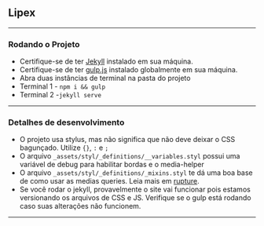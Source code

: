 ## Lipex

---

### Rodando o Projeto

+ Certifique-se de ter [Jekyll](https://jekyllrb.com/) instalado em sua máquina.
+ Certifique-se de ter [gulp.js](https://gulpjs.com/) instalado globalmente em sua máquina.
+ Abra duas instâncias de terminal na pasta do projeto
+ Terminal 1 - `npm i && gulp`
+ Terminal 2 -`jekyll serve`

---

### Detalhes de desenvolvimento

+ O projeto usa stylus, mas não significa que não deve deixar o CSS bagunçado. Utilize `{}`, `:` e `;`
+ O arquivo `_assets/styl/_definitions/__variables.styl` possui uma variável de debug para habilitar bordas e o media-helper
+ O arquivo `_assets/styl/_definitions/_mixins.styl` te dá uma boa base de como usar as medias queries. Leia mais em [rupture](https://github.com/jescalan/rupture). 
+ Se você rodar o jekyll, provavelmente o site vai funcionar pois estamos versionando os arquivos de CSS e JS. Verifique se o gulp está rodando caso suas alterações não funcionem.

---
